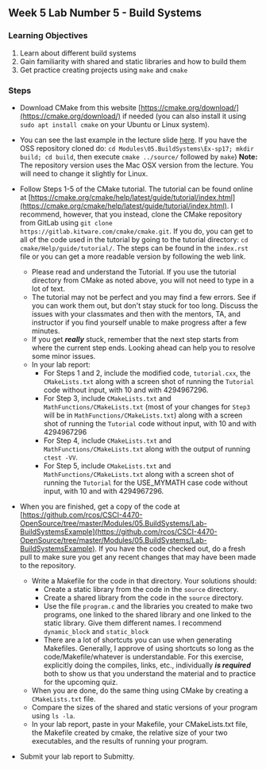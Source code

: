 ## Week 5 Lab  Number 5 - Build Systems
### Learning Objectives
1. Learn about different build systems 
2. Gain familiarity with shared and static libraries and how to build them
3. Get practice creating projects using `make` and `cmake`

### Steps
- Download CMake from this website [https://cmake.org/download/](https://cmake.org/download/) if needed (you can also install it using `sudo apt install cmake` on your Ubuntu or Linux system).
- You can see the last example in the lecture slide [here](https://github.com/rcos/CSCI-4470-OpenSource/tree/master/Modules/05.BuildSystems/Ex-sp17). If you have the OSS repository cloned do: `cd Modules\05.BuildSystems\Ex-sp17; mkdir build; cd build`, then execute `cmake ../source/` followed by `make`) **Note:** The repository version uses the Mac OSX version from the lecture. You will need to change it slightly for Linux.
- Follow Steps 1-5 of the CMake tutorial. The tutorial can be found online at [https://cmake.org/cmake/help/latest/guide/tutorial/index.html](https://cmake.org/cmake/help/latest/guide/tutorial/index.html). I recommend, however, that you instead, clone the CMake repository from GitLab using `git clone https://gitlab.kitware.com/cmake/cmake.git`. If you do, you can get to all of the code used in the tutorial by going to the tutorial directory: `cd cmake/Help/guide/tutorial/`. The steps can be found in the `index.rst` file or you can get a more readable version by following the web link.
    - Please read and understand the Tutorial. If you use the tutorial directory from CMake as noted above, you will not need to type in a lot of text.
    - The tutorial may not be perfect and you may find a few errors. See if you can work them out, but don't stay stuck for too long. Discuss the issues with your classmates and then with the mentors, TA, and instructor if you find yourself unable to make progress after a few minutes.
    - If you get ***really*** stuck, remember that the next step starts from where the current step ends. Looking ahead can help you to resolve some minor issues.
    - In your lab report: 
        - For Steps 1 and 2, include the modified code, `tutorial.cxx`, the `CMakeLists.txt` along with a screen shot of running the `Tutorial` code without input, with 10 and with 4294967296.
        - For Step 3, include `CMakeLists.txt` and `MathFunctions/CMakeLists.txt` (most of your changes for `Step3` will be in `MathFunctions/CMakeLists.txt`) along with a screen shot of running the `Tutorial` code without input, with 10 and with 4294967296
        - For Step 4, include `CMakeLists.txt` and `MathFunctions/CMakeLists.txt` along with the output of running `ctest -VV`.
        - For Step 5, include `CMakeLists.txt` and `MathFunctions/CMakeLists.txt` along with a screen shot of running the `Tutorial` for the USE_MYMATH case code without input, with 10 and with 4294967296.
- When you are finished, get a copy of the code at [https://github.com/rcos/CSCI-4470-OpenSource/tree/master/Modules/05.BuildSystems/Lab-BuildSystemsExample](https://github.com/rcos/CSCI-4470-OpenSource/tree/master/Modules/05.BuildSystems/Lab-BuildSystemsExample). If you have the code checked out, do a fresh pull to make sure you get any recent changes that may have been made to the repository.
    - Write a Makefile for the code in that directory. Your solutions should:
        - Create a static library from the code in the `source` directory.
        - Create a shared library from the code in the `source` directory.        
        - Use the file `program.c` and the libraries you created to make two programs, one linked to the shared library and one linked to the static library. Give them different names. I recommend `dynamic_block` and `static_block`
        - There are a lot of shortcuts you can use when generating Makefiles. Generally, I approve of using shortcuts so long as the code/Makefile/whatever is understandable. For this exercise, explicitly doing the compiles, links, etc., individually ***is required*** both to show us that you understand the material and to practice for the upcoming quiz.
   - When you are done, do the same thing using CMake by creating a `CMakeLists.txt` file.
   - Compare the sizes of the shared and static versions of your program using `ls -la`.
   - In your lab report, paste in your Makefile, your CMakeLists.txt file, the Makefile created by cmake, the relative size of your two executables, and the results of running your program. 

- Submit your lab report to Submitty.

